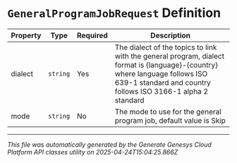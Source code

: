 # `GeneralProgramJobRequest` Definition

| Property | Type | Required | Description |
|----------|------|----------|-------------|
| dialect | `string` | Yes | The dialect of the topics to link with the general program, dialect format is {language}-{country} where language follows ISO 639-1 standard and country follows ISO 3166-1 alpha 2 standard |
| mode | `string` | No | The mode to use for the general program job, default value is Skip |

---

*This file was automatically generated by the Generate Genesys Cloud Platform API classes utility on 2025-04-24T15:04:25.866Z*